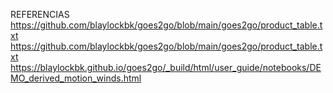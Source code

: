 REFERENCIAS
https://github.com/blaylockbk/goes2go/blob/main/goes2go/product_table.txt
https://github.com/blaylockbk/goes2go/blob/main/goes2go/product_table.txt
https://blaylockbk.github.io/goes2go/_build/html/user_guide/notebooks/DEMO_derived_motion_winds.html
